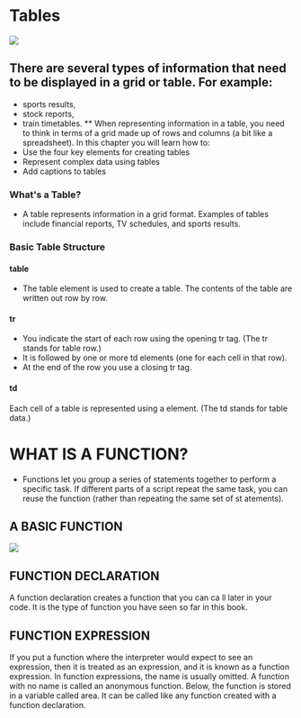 # Tables 
 
  ![](https://alvinalexander.com/sites/default/files/2018-05/javascript-console-output-logging-debugging.jpg)
  

## There are several types of information that need to be displayed in a grid or table. For example:
- sports results, 
- stock reports,
-  train timetables.
** When representing information in a table, you need to think in terms of a grid made up of rows and columns (a bit like a spreadsheet). In this chapter you will learn how to:
- Use the four key elements for creating tables
- Represent complex data using tables
-  Add captions to tables

### What's a Table?
- A table represents information in a grid format. Examples of tables include financial reports, TV schedules, and sports results.

### Basic Table Structure
#### table
- The table element is used to create a table. The contents of the table are written out row by row.
  
 #### tr
- You indicate the start of each row using the opening tr tag. (The tr stands for table row.)
- It is followed by one or more td elements (one for each cell in that row).
- At the end of the row you use a closing tr tag.
  
  
  
 #### td
Each cell of a table is represented using a <td> element. (The td stands for table data.)
  
  
 # WHAT IS A FUNCTION?
  - Functions let you group a series of statements together to perform a specific task. If different parts of a script repeat the same task, you can reuse the function (rather than repeating the same set of st atements).
  
  ## A BASIC FUNCTION
  ![](https://th.bing.com/th/id/R.fe5b61d7084e2a7cbc0c412117db9c6e?rik=zwEBBsw2Cisykg&pid=ImgRaw) 
  
##   FUNCTION DECLARATION
A function declaration creates a function that you can ca ll later in your code. It is the type of function you have seen so far in this book.
  ## FUNCTION EXPRESSION
  If you put a function where the interpreter would expect to see an expression, then it is treated as an expression, and it is known as a function expression.
In function expressions, the name is usually omitted. A function with no name is called an anonymous function. Below, the function is stored in a variable
called area. It can be called like any function created with a function declaration.

  
